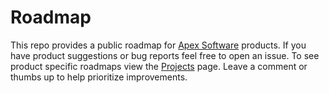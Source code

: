 
# Roadmap

This repo provides a public roadmap for [Apex Software](https://apex.sh) products. If you have product suggestions or bug reports feel free to open an issue. To see product specific roadmaps view the [Projects](https://github.com/apex/roadmap/projects) page. Leave a comment or thumbs up to help prioritize improvements.
